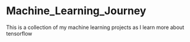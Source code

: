 # Machine_Learning_Journey
This is a collection of my machine learning projects as I learn more about tensorflow
